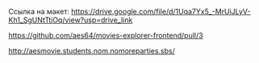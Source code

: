 Ссылка на макет: https://drive.google.com/file/d/1Uqa7Yx5_-MrUiJLyV-Kh1_SgUNtTtiOq/view?usp=drive_link

https://github.com/aes64/movies-explorer-frontend/pull/3

http://aesmovie.students.nom.nomoreparties.sbs/